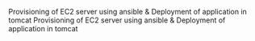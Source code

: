 Provisioning of EC2 server using ansible & Deployment of application in tomcat
Provisioning of EC2 server using ansible & Deployment of application in tomcat
